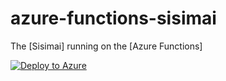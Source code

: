 # azure-functions-sisimai

The [Sisimai] running on the [Azure Functions]

[![Deploy to Azure](https://azuredeploy.net/deploybutton.png)](https://azuredeploy.net/)
